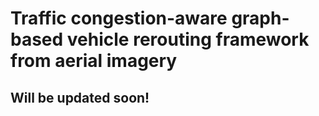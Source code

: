 # Traffic congestion-aware graph-based vehicle rerouting framework from aerial imagery

## Will be updated soon!
